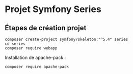 # Projet Symfony Series

## Étapes de création projet

```shell
composer create-project symfony/skeleton:"^5.4" series
cd series
composer require webapp
```

Installation de apache-pack :

```shell
composer require apache-pack
```